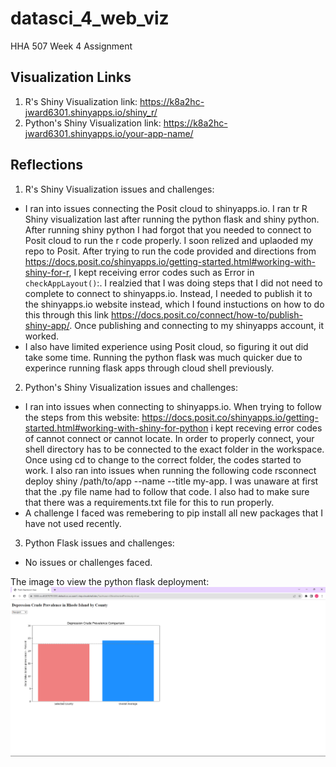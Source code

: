 # datasci_4_web_viz
HHA 507 Week 4 Assignment


## Visualization Links
1. R's Shiny Visualization link: https://k8a2hc-jward6301.shinyapps.io/shiny_r/
2. Python's Shiny Visualization link: https://k8a2hc-jward6301.shinyapps.io/your-app-name/

## Reflections
1. R's Shiny Visualization issues and challenges:
* I ran into issues connecting the Posit cloud to shinyapps.io. I ran tr R Shiny visualization last after running the python flask and shiny python. After running shiny python I had forgot that you needed to connect to Posit cloud to run the r code properly. I soon relized and uplaoded my repo to Posit. After trying to run the code provided and directions from https://docs.posit.co/shinyapps.io/getting-started.html#working-with-shiny-for-r, I kept receiving error codes such as Error in `checkAppLayout()`:. I realzied that I was doing steps that I did not need to complete to connect to shinyapps.io. Instead, I needed to publish it to the shinyapps.io website instead, which I found instuctions on how to do this through this link https://docs.posit.co/connect/how-to/publish-shiny-app/. Once publishing and connecting to my shinyapps account, it worked. 
* I also have limited experience using Posit cloud, so figuring it out did take some time. Running the python flask was much quicker due to experince running flask apps through cloud shell previously.  
2. Python's Shiny Visualization issues and challenges:
* I ran into issues when connecting to shinyapps.io. When trying to follow the steps from this website: https://docs.posit.co/shinyapps.io/getting-started.html#working-with-shiny-for-python i kept receving error codes of cannot connect or cannot locate. In order to properly connect, your shell directory has to be connected to the exact folder in the workspace. Once using cd to change to the correct folder, the codes started to work. I also ran into issues when running the following code rsconnect deploy shiny /path/to/app --name <NAME> --title my-app. I was unaware at first that the .py file name had to follow that code. I also had to make sure that there was a requirements.txt file for this to run properly. 
* A challenge I faced was remebering to pip install all new packages that I have not used recently.
3. Python Flask issues and challenges:
* No issues or challenges faced. 

The image to view the python flask deployment:
![Alt text](https://github.com/jward6301/datasci_4_web_viz/blob/main/Flask%20Screenshot.png)